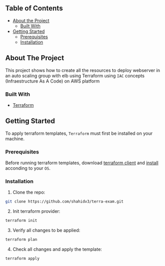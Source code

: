 <!-- TABLE OF CONTENTS -->
## Table of Contents

* [About the Project](#about-the-project)
  * [Built With](#built-with)
* [Getting Started](#getting-started)
  * [Prerequisites](#prerequisites)
  * [Installation](#installation)


<!-- ABOUT THE PROJECT -->
## About The Project

This project shows how to create all the resources to deploy webserver in an auto scaling group with elb using Terraform using `IAC` concepts (Infraestructure As A Code) on AWS platform 

<!-- TECHNOLOGIES -->
### Built With
* [Terraform](https://www.terraform.io)

<!-- GETTING STARTED -->
## Getting Started

To apply terraform templates, `Terraform` must first be installed on your machine. 

### Prerequisites

Before running terraform templates, download [terraform client](https://www.terraform.io/downloads.html) and [install](https://learn.hashicorp.com/terraform/getting-started/install.html) acconding to your `OS`.

### Installation

1. Clone the repo:
```sh
git clone https://github.com/shahidv3/terra-exam.git
```
2. Init terraform provider:
```sh
terraform init
```
3. Verify all changes to be applied:
```sh
terraform plan
```
4. Check all changes and apply the template:
```sh
terraform apply
```
